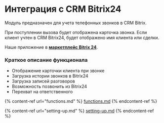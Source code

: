 # Интеграция с CRM Bitrix24

Модуль предназначен для учета телефонных звонков в CRM Bitrix.

При поступлении вызова будет отображена карточка звонка. Если клиент учтен в CRM Bitrix24, будет отображено имя клиента или сделки.

Наше приложение в [**маркетплейс Bitrix 24**](https://www.bitrix24.ru/apps/?app=miko.pbxaskozia).

### Краткое описание функционала <a href="#opisanie_funkcionala" id="opisanie_funkcionala"></a>

* Отображение карточки клиента при звонке
* Загрузка истории звонков в Bitrix24
* Загрузка записей разговоров
* Возможность позвонить из Bitrix24
* Перехват на ответственного

{% content-ref url="functions.md" %}
[functions.md](functions.md)
{% endcontent-ref %}

{% content-ref url="setting-up.md" %}
[setting-up.md](setting-up.md)
{% endcontent-ref %}

